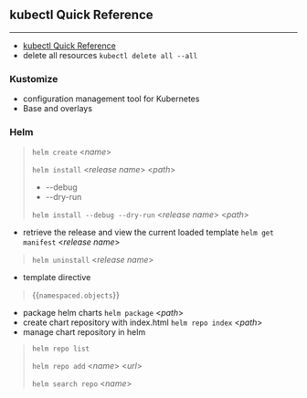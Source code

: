 ## kubectl Quick Reference
---
 - [kubectl Quick Reference](https://kubernetes.io/docs/reference/kubectl/quick-reference/)
 - delete all resources
`kubectl delete all --all`
### Kustomize
- configuration management tool for Kubernetes
- Base and overlays
### Helm
> `helm create` <*name*>
> 
> `helm install` <*release name*> <*path*>
> - --debug
> - --dry-run
>  
> `helm install --debug --dry-run` <*release name*> <*path*>
- retrieve the release and view the current loaded template `helm get manifest` <*release name*>
>
> `helm uninstall` <*release name*>
- template directive
> {{`namespaced.objects`}}
- package helm charts
   `helm package` <*path*>
- create chart repository with index.html `helm repo index` <*path*>
- manage chart repository in helm
> `helm repo list`
> 
>  `helm repo add` <*name*> <*url*>
> 
>  `helm search repo` <*name*>

